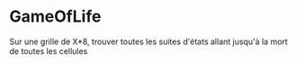# GameOfLife
Sur une grille de X*8, trouver toutes les suites d'états allant jusqu'à la mort de toutes les cellules
